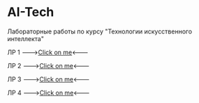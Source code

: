 # AI-Tech
Лабораторные работы по курсу "Технологии искусственного интеллекта"

ЛР 1 --->[Click on me](https://github.com/Mr-Egorchik/AI-Tech/blob/0eef19997a103feb7ceda828256318a051a25a0a/6133_ChitorkinEE_lab_1_pandas.ipynb)<---

ЛР 2 --->[Click on me](https://github.com/Mr-Egorchik/AI-Tech/blob/235fcd58392c15ddac6773ca12413eb71e6509cd/6133_ChitorkinEE_lab_2_plots.ipynb)<---

ЛР 3 --->[Click on me](https://github.com/Mr-Egorchik/AI-Tech/blob/dd7ecc958dfc880f57555b4a9457804144140a07/6133_ChitorkinEE_lab_3_kNN.ipynb)<---

ЛР 4 --->[Click on me](https://github.com/Mr-Egorchik/AI-Tech/blob/cd81981a749a4fb2836db474c4f7bbb280a52430/6133_ChitorkinEE_lab_4_tree.ipynb)<---

